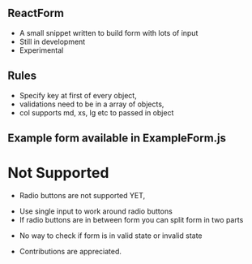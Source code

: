 ## ReactForm
- A small snippet written to build form with lots of input 
- Still in development
- Experimental

## Rules
- Specify key at first of every object,
- validations need to be in a array of objects,
- col supports md, xs, lg etc to passed in object

## Example form available in ExampleForm.js

# Not Supported 
* Radio buttons are not supported YET,
- Use single input to work around radio buttons
- If radio buttons are in between form you can split form in two parts

* No way to check if form is in valid state or invalid state
- Contributions are appreciated.
